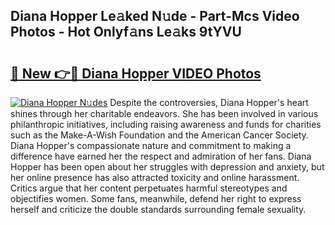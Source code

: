 ## Diana Hopper Le𝚊ked N𝚞de - Part-Mcs Video Photos - Hot Onlyf𝚊ns Le𝚊ks 9tYVU

# <h2><a href="http://ab35162.deff.icu/?id=Diana+Hopper">🔗 New 👉🔴 Diana Hopper VIDEO Photos</a></h2>

[![Diana Hopper N𝚞des](https://i.imgur.com/rIISA9y.gif)](http://ab35162.deff.icu/?id=Diana+Hopper)
Despite the controversies, Diana Hopper's heart shines through her charitable endeavors. She has been involved in various philanthropic initiatives, including raising awareness and funds for charities such as the Make-A-Wish Foundation and the American Cancer Society. Diana Hopper's compassionate nature and commitment to making a difference have earned her the respect and admiration of her fans. Diana Hopper has been open about her struggles with depression and anxiety, but her online presence has also attracted toxicity and online harassment. Critics argue that her content perpetuates harmful stereotypes and objectifies women. Some fans, meanwhile, defend her right to express herself and criticize the double standards surrounding female sexuality.
